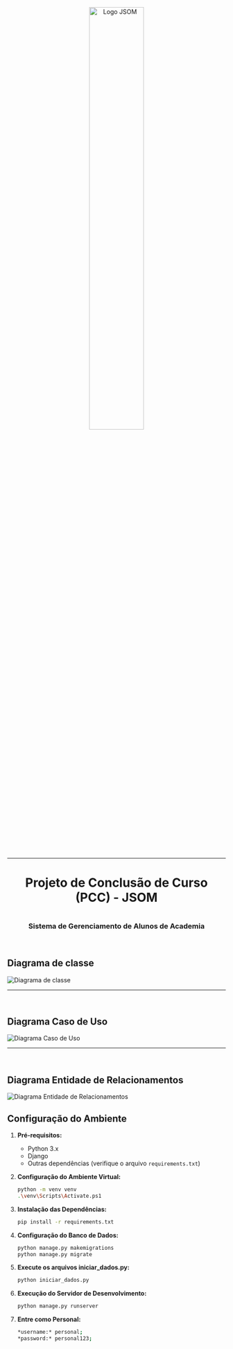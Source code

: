 <div align="center">
    <img src="https://github.com/JSOM-Grupo-PCC/PrePCC_JSOM_/assets/115905335/f215246a-a4a2-44cc-826e-ceda69ef84a5" alt="Logo JSOM" width="50%">
</div>
<hr>
<h1 align="center">Projeto de Conclusão de Curso (PCC) - JSOM<h1>
<h3 align="center">Sistema de Gerenciamento de Alunos de Academia</h3>
<br> 
  
## Diagrama de classe
![Diagrama de classe](https://github.com/user-attachments/assets/4ad2e91c-4063-4698-8061-0384af42e4b7)

<hr>
<br>

## Diagrama Caso de Uso
![Diagrama Caso de Uso](https://github.com/user-attachments/assets/d1ccb18e-6d6c-402e-9d1a-077b4f2fa3f1)

<hr>
<br>

## Diagrama Entidade de Relacionamentos
![Diagrama Entidade de Relacionamentos](https://github.com/user-attachments/assets/c0a6a001-c530-4494-b637-1b74916ab2d1)

## Configuração do Ambiente

1. **Pré-requisitos:**
   - Python 3.x
   - Django
   - Outras dependências (verifique o arquivo `requirements.txt`)

2. **Configuração do Ambiente Virtual:**
   ```bash
   python -m venv venv
   .\venv\Scripts\Activate.ps1

3. **Instalação das Dependências:**
    ````bash
   pip install -r requirements.txt
   
4. **Configuração do Banco de Dados:**
    ````bash
   python manage.py makemigrations
   python manage.py migrate
    
5. **Execute os arquivos iniciar_dados.py:**
    ````bash
   python iniciar_dados.py
    
6. **Execução do Servidor de Desenvolvimento:**
    ````bash
   python manage.py runserver

7. **Entre como Personal:**
    ````bash
   *username:* personal;
   *password:* personal123;
